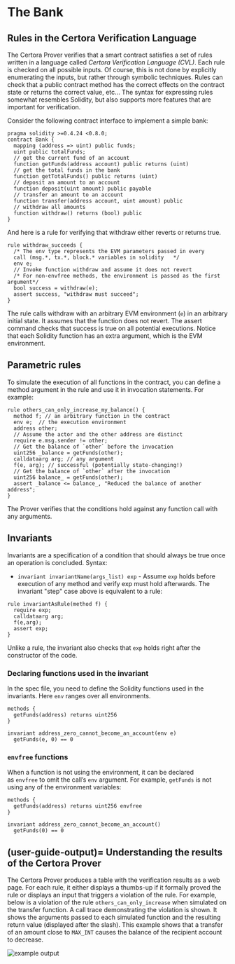 The Bank
========

Rules in the Certora Verification Language
------------------------------------------

The Certora Prover verifies that a smart contract satisfies a set of rules written in a language called _Certora Verification Language (CVL)_. Each rule is checked on all possible inputs. Of course, this is not done by explicitly enumerating the inputs, but rather through symbolic techniques. Rules can check that a public contract method has the correct effects on the contract state or returns the correct value, etc... The syntax for expressing rules somewhat resembles Solidity, but also supports more features that are important for verification. 

Consider the following contract interface to implement a simple bank:

```solidity
pragma solidity >=0.4.24 <0.8.0;
contract Bank {
  mapping (address => uint) public funds;
  uint public totalFunds;
  // get the current fund of an account
  function getFunds(address account) public returns (uint)
  // get the total funds in the bank
  function getTotalFunds() public returns (uint)
  // deposit an amount to an account
  function deposit(uint amount) public payable
  // transfer an amount to an account
  function transfer(address account, uint amount) public
  // withdraw all amounts
  function withdraw() returns (bool) public
}
```

And here is a rule for verifying that withdraw either reverts or returns true.

```cvl
rule withdraw_succeeds {
  /* The env type represents the EVM parameters passed in every
  call (msg.*, tx.*, block.* variables in solidity 	 */
  env e;
  // Invoke function withdraw and assume it does not revert
  /* For non-envfree methods, the environment is passed as the first argument*/
  bool success = withdraw(e);
  assert success, "withdraw must succeed";
}
```

The rule calls withdraw with an arbitrary EVM environment (`e`) in an arbitrary initial state. It assumes that the function does not revert. The assert command checks that success is true on all potential executions. Notice that each Solidity function has an extra argument, which is the EVM environment.

Parametric rules
----------------

To simulate the execution of all functions in the contract, you can define a method argument in the rule and use it in invocation statements. For example:

```cvl
rule others_can_only_increase_my_balance() {
  method f; // an arbitrary function in the contract
  env e;  // the execution environment
  address other;
  // Assume the actor and the other address are distinct
  require e.msg.sender != other;
  // Get the balance of `other` before the invocation
  uint256 _balance = getFunds(other);
  calldataarg arg; // any argument
  f(e, arg); // successful (potentially state-changing!)
  // Get the balance of `other` after the invocation
  uint256 balance_ = getFunds(other);
  assert _balance <= balance_, "Reduced the balance of another address";
}
```

The Prover verifies that the conditions hold against any function call with any arguments.

Invariants
----------

Invariants are a specification of a condition that should always be true once an operation is concluded. Syntax:

*   `invariant invariantName(args_list) exp` - Assume `exp` holds before execution of any method and verify exp must hold afterwards. The invariant "step" case above is equivalent to a rule:
    

```cvl
rule invariantAsRule(method f) {
  require exp;
  calldataarg arg;
  f(e,arg);
  assert exp;
}
```

Unlike a rule, the invariant also checks that `exp` holds right after the constructor of the code.

### Declaring functions used in the invariant

In the spec file, you need to define the Solidity functions used in the invariants. Here `env` ranges over all environments.

```cvl
methods {
  getFunds(address) returns uint256
}

invariant address_zero_cannot_become_an_account(env e)
  getFunds(e, 0) == 0
```

### `envfree` functions

When a function is not using the environment, it can be declared as `envfree` to omit the call’s `env` argument. For example, `getFunds` is not using any of the environment variables:

```cvl
methods {
  getFunds(address) returns uint256 envfree
}

invariant address_zero_cannot_become_an_account()
  getFunds(0) == 0
```

(user-guide-output)=
Understanding the results of the Certora Prover
-----------------------------------------------

The Certora Prover produces a table with the verification results as a web
page. For each rule, it either displays a thumbs-up if it formally proved the
rule or displays an input that triggers a violation of the rule. For example,
below is a violation of the rule `others_can_only_increase` when simulated on
the transfer function. A call trace demonstrating the violation is shown. It
shows the arguments passed to each simulated function and the resulting return
value (displayed after the slash). This example shows that a transfer of an
amount close to `MAX_INT` causes the balance of the recipient account to
decrease.

![example output](output.png)

